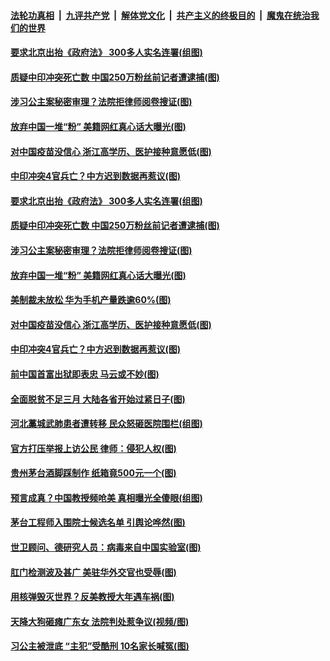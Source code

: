 ####  [法轮功真相](../../../../basic/blob/master/README.md?t=02211231) &nbsp;|&nbsp; [九评共产党](../../../../9ping.md/blob/master/README.md?t=02211231) &nbsp;|&nbsp; [解体党文化](../../../../jtdwh.md/blob/master/README.md?t=02211231)  &nbsp;|&nbsp; [共产主义的终极目的](../../../../gczydzjmd.md/blob/master/README.md?t=02211231) &nbsp;|&nbsp; [魔鬼在统治我们的世界](../../../../mgztzwmdsj.md/blob/master/README.md?t=02211231) 

#### [要求北京出抬《政府法》 300多人实名连署(组图)](../pages/p1/963240.md?t=02211231) 

#### [质疑中印冲突死亡数 中国250万粉丝前记者遭逮捕(图)](../pages/p1/963215.md?t=02211231) 

#### [涉习公主案秘密审理？法院拒律师阅卷搜证(图)](../pages/p1/963230.md?t=02211231) 

#### [放弃中国一堆“粉” 美籍网红真心话大曝光(图)](../pages/p1/963210.md?t=02211231) 

#### [对中国疫苗没信心 浙江高学历、医护接种意愿低(图)](../pages/p1/963219.md?t=02211231) 

#### [中印冲突4官兵亡？中方迟到数据再惹议(图)](../pages/p1/963158.md?t=02211231) 

#### [要求北京出抬《政府法》 300多人实名连署(组图)](../pages/p1/963240.md?t=02211231) 

#### [质疑中印冲突死亡数 中国250万粉丝前记者遭逮捕(图)](../pages/p1/963215.md?t=02211231) 

#### [涉习公主案秘密审理？法院拒律师阅卷搜证(图)](../pages/p1/963230.md?t=02211231) 

#### [放弃中国一堆“粉” 美籍网红真心话大曝光(图)](../pages/p1/963210.md?t=02211231) 

#### [美制裁未放松 华为手机产量跌逾60%(图)](../pages/p1/963220.md?t=02211231) 

#### [对中国疫苗没信心 浙江高学历、医护接种意愿低(图)](../pages/p1/963219.md?t=02211231) 

#### [中印冲突4官兵亡？中方迟到数据再惹议(图)](../pages/p1/963158.md?t=02211231) 

#### [前中国首富出狱即表忠 马云或不妙(图)](../pages/p1/963130.md?t=02211231) 

#### [全面脱贫不足三月 大陆各省开始过紧日子(图)](../pages/p1/963115.md?t=02211231) 

#### [河北藁城武肺患者遭转移 民众怒砸医院围栏(组图)](../pages/p1/963114.md?t=02211231) 

#### [官方打压举报上访公民 律师：侵犯人权(图)](../pages/p1/963075.md?t=02211231) 

#### [贵州茅台酒脚踩制作 纸箱竟500元一个(图)](../pages/p1/963055.md?t=02211231) 

#### [预言成真？中国教授频呛美 真相曝光全傻眼(组图)](../pages/p1/962983.md?t=02211231) 

#### [茅台工程师入围院士候选名单 引舆论哗然(图)](../pages/p1/963041.md?t=02211231) 


#### [世卫顾问、德研究人员：病毒来自中国实验室(图)](../pages/p1/963010.md?t=02211231) 

#### [肛门检测波及甚广 美驻华外交官也受辱(图)](../pages/p1/962992.md?t=02211231) 

#### [用核弹毁灭世界？反美教授大年遇车祸(图)](../pages/p1/962985.md?t=02211231) 

#### [天降大狗砸瘫广东女 法院判处惹争议(视频/图)](../pages/p1/962964.md?t=02211231) 

#### [习公主被泄底 “主犯”受酷刑 10名家长喊冤(图)](../pages/p1/962954.md?t=02211231) 

